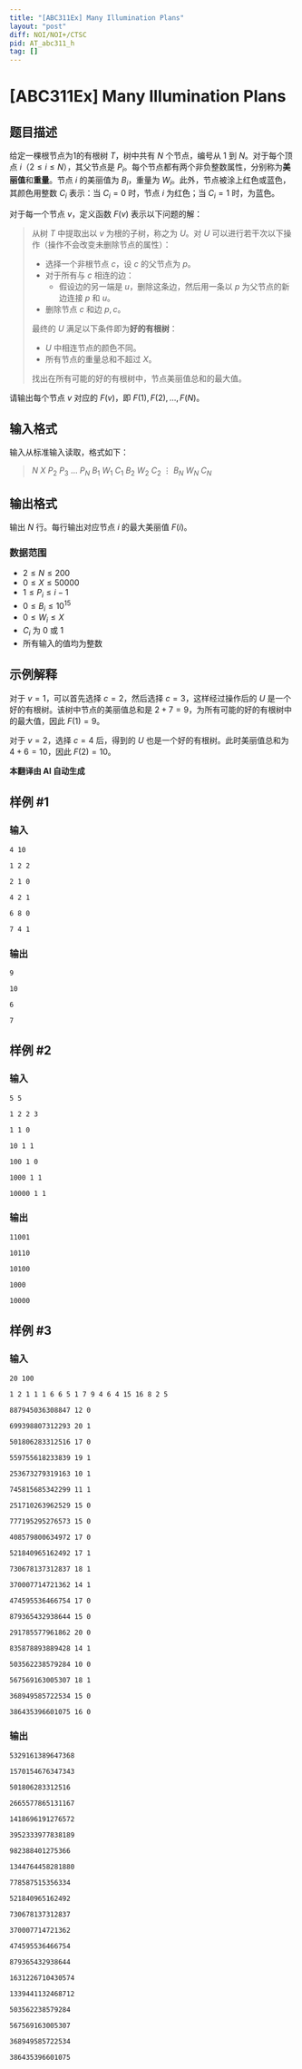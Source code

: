 ```yaml
---
title: "[ABC311Ex] Many Illumination Plans"
layout: "post"
diff: NOI/NOI+/CTSC
pid: AT_abc311_h
tag: []
---
```


# [ABC311Ex] Many Illumination Plans

## 题目描述

给定一棵根节点为1的有根树 $T$，树中共有 $N$ 个节点，编号从 $1$ 到 $N$。对于每个顶点 $i$（$2 \leq i \leq N$），其父节点是 $P_i$。每个节点都有两个非负整数属性，分别称为**美丽值**和**重量**。节点 $i$ 的美丽值为 $B_i$，重量为 $W_i$。此外，节点被涂上红色或蓝色，其颜色用整数 $C_i$ 表示：当 $C_i=0$ 时，节点 $i$ 为红色；当 $C_i=1$ 时，为蓝色。

对于每一个节点 $v$，定义函数 $F(v)$ 表示以下问题的解：

> 从树 $T$ 中提取出以 $v$ 为根的子树，称之为 $U$。对 $U$ 可以进行若干次以下操作（操作不会改变未删除节点的属性）：
>
> - 选择一个非根节点 $c$，设 $c$ 的父节点为 $p$。
> - 对于所有与 $c$ 相连的边：
>   - 假设边的另一端是 $u$，删除这条边，然后用一条以 $p$ 为父节点的新边连接 $p$ 和 $u$。
> - 删除节点 $c$ 和边 $p,c$。
>
> 最终的 $U$ 满足以下条件即为**好的有根树**：
>
> - $U$ 中相连节点的颜色不同。
> - 所有节点的重量总和不超过 $X$。
>
> 找出在所有可能的好的有根树中，节点美丽值总和的最大值。

请输出每个节点 $v$ 对应的 $F(v)$，即 $F(1), F(2), \dots, F(N)$。

## 输入格式

输入从标准输入读取，格式如下：

> $N$ $X$ $P_2$ $P_3$ $\dots$ $P_N$ $B_1$ $W_1$ $C_1$ $B_2$ $W_2$ $C_2$ $\vdots$ $B_N$ $W_N$ $C_N$

## 输出格式

输出 $N$ 行。每行输出对应节点 $i$ 的最大美丽值 $F(i)$。

### 数据范围

- $2 \leq N \leq 200$
- $0 \leq X \leq 50000$
- $1 \leq P_i \leq i - 1$
- $0 \leq B_i \leq 10^{15}$
- $0 \leq W_i \leq X$
- $C_i$ 为 $0$ 或 $1$
- 所有输入的值均为整数

## 示例解释

对于 $v=1$，可以首先选择 $c=2$，然后选择 $c=3$，这样经过操作后的 $U$ 是一个好的有根树。该树中节点的美丽值总和是 $2 + 7 = 9$，为所有可能的好的有根树中的最大值，因此 $F(1) = 9$。

对于 $v=2$，选择 $c=4$ 后，得到的 $U$ 也是一个好的有根树。此时美丽值总和为 $4 + 6 = 10$，因此 $F(2) = 10$。

 **本翻译由 AI 自动生成**

## 样例 #1

### 输入

```
4 10
1 2 2
2 1 0
4 2 1
6 8 0
7 4 1
```

### 输出

```
9
10
6
7
```

## 样例 #2

### 输入

```
5 5
1 2 2 3
1 1 0
10 1 1
100 1 0
1000 1 1
10000 1 1
```

### 输出

```
11001
10110
10100
1000
10000
```

## 样例 #3

### 输入

```
20 100
1 2 1 1 1 6 6 5 1 7 9 4 6 4 15 16 8 2 5
887945036308847 12 0
699398807312293 20 1
501806283312516 17 0
559755618233839 19 1
253673279319163 10 1
745815685342299 11 1
251710263962529 15 0
777195295276573 15 0
408579800634972 17 0
521840965162492 17 1
730678137312837 18 1
370007714721362 14 1
474595536466754 17 0
879365432938644 15 0
291785577961862 20 0
835878893889428 14 1
503562238579284 10 0
567569163005307 18 1
368949585722534 15 0
386435396601075 16 0
```

### 输出

```
5329161389647368
1570154676347343
501806283312516
2665577865131167
1418696191276572
3952333977838189
982388401275366
1344764458281880
778587515356334
521840965162492
730678137312837
370007714721362
474595536466754
879365432938644
1631226710430574
1339441132468712
503562238579284
567569163005307
368949585722534
386435396601075
```

